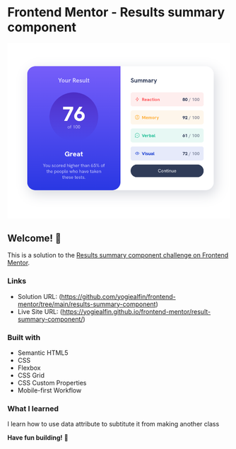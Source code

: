 # Frontend Mentor - Results summary component

![Design preview for the Results summary component coding challenge](./screenshot.png)

## Welcome! 👋

This is a solution to the [Results summary component challenge on Frontend Mentor](https://www.frontendmentor.io/challenges/results-summary-component-CE_K6s0maV).

### Links

- Solution URL: (https://github.com/yogiealfin/frontend-mentor/tree/main/results-summary-component)
- Live Site URL: (https://yogiealfin.github.io/frontend-mentor/result-summary-component/)

### Built with

- Semantic HTML5
- CSS
- Flexbox
- CSS Grid
- CSS Custom Properties
- Mobile-first Workflow

### What I learned

I learn how to use data attribute to subtitute it from making another class

**Have fun building!** 🚀
